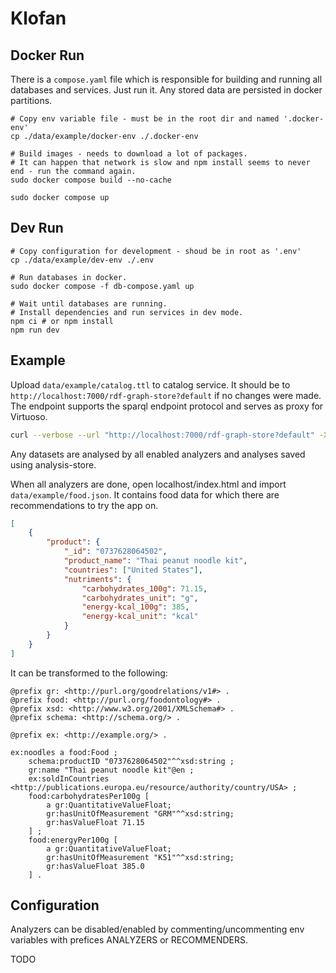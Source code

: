 # Klofan

##  Docker Run

There is a `compose.yaml` file which is responsible for building and running all databases and 
services. Just run it. Any stored data are persisted in docker partitions.

```
# Copy env variable file - must be in the root dir and named '.docker-env'
cp ./data/example/docker-env ./.docker-env

# Build images - needs to download a lot of packages.
# It can happen that network is slow and npm install seems to never end - run the command again.
sudo docker compose build --no-cache

sudo docker compose up
```

## Dev Run

```
# Copy configuration for development - shoud be in root as '.env'
cp ./data/example/dev-env ./.env

# Run databases in docker.
sudo docker compose -f db-compose.yaml up

# Wait until databases are running.
# Install dependencies and run services in dev mode.
npm ci # or npm install
npm run dev
```

## Example
Upload `data/example/catalog.ttl` to catalog service. It should be to
`http://localhost:7000/rdf-graph-store?default` if no changes were made. The endpoint supports 
the sparql endpoint protocol and serves as proxy for Virtuoso. 

```bash
curl --verbose --url "http://localhost:7000/rdf-graph-store?default" -X POST -T data/example/catalog.ttl
```

Any datasets are analysed by all enabled analyzers and analyses saved using analysis-store.

When all analyzers are done, open localhost/index.html and import `data/example/food.json`. It 
contains food data for which there are recommendations to try the app on.
```json
[
    {
        "product": {
            "_id": "0737628064502",
            "product_name": "Thai peanut noodle kit",
            "countries": ["United States"],
            "nutriments": {
                "carbohydrates_100g": 71.15,
                "carbohydrates_unit": "g",
                "energy-kcal_100g": 385,
                "energy-kcal_unit": "kcal"
            }
        }
    }
]
```

It can be transformed to the following:
```turtle
@prefix gr: <http://purl.org/goodrelations/v1#> .
@prefix food: <http://purl.org/foodontology#> .
@prefix xsd: <http://www.w3.org/2001/XMLSchema#> .
@prefix schema: <http://schema.org/> .

@prefix ex: <http://example.org/> .

ex:noodles a food:Food ;
    schema:productID "0737628064502"^^xsd:string ;
    gr:name "Thai peanut noodle kit"@en ;
    ex:soldInCountries <http://publications.europa.eu/resource/authority/country/USA> ;
    food:carbohydratesPer100g [ 
        a gr:QuantitativeValueFloat;
        gr:hasUnitOfMeasurement "GRM"^^xsd:string;
        gr:hasValueFloat 71.15
    ] ;
    food:energyPer100g [
        a gr:QuantitativeValueFloat;
        gr:hasUnitOfMeasurement "K51"^^xsd:string;
        gr:hasValueFloat 385.0
    ] .

```


## Configuration
Analyzers can be disabled/enabled by commenting/uncommenting env variables with prefices
ANALYZERS or RECOMMENDERS.

TODO
